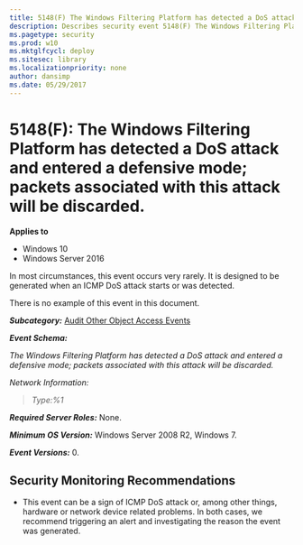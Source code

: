 ```yaml
---
title: 5148(F) The Windows Filtering Platform has detected a DoS attack and entered a defensive mode; packets associated with this attack will be discarded. (Windows 10)
description: Describes security event 5148(F) The Windows Filtering Platform has detected a DoS attack and entered a defensive mode; packets associated with this attack will be discarded.
ms.pagetype: security
ms.prod: w10
ms.mktglfcycl: deploy
ms.sitesec: library
ms.localizationpriority: none
author: dansimp
ms.date: 05/29/2017
---
```


# 5148(F): The Windows Filtering Platform has detected a DoS attack and entered a defensive mode; packets associated with this attack will be discarded.

**Applies to**
-   Windows 10
-   Windows Server 2016


In most circumstances, this event occurs very rarely. It is designed to be generated when an ICMP DoS attack starts or was detected.

There is no example of this event in this document.

***Subcategory:***&nbsp;[Audit Other Object Access Events](audit-other-object-access-events.md)

***Event Schema:***

*The Windows Filtering Platform has detected a DoS attack and entered a defensive mode; packets associated with this attack will be discarded.*

*Network Information:*

> *Type:%1*

***Required Server Roles:*** None.

***Minimum OS Version:*** Windows Server 2008 R2, Windows 7.

***Event Versions:*** 0.

## Security Monitoring Recommendations

-   This event can be a sign of ICMP DoS attack or, among other things, hardware or network device related problems. In both cases, we recommend triggering an alert and investigating the reason the event was generated.

